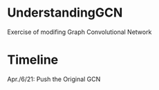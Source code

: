 # UnderstandingGCN
Exercise of modifing Graph Convolutional Network

# Timeline
Apr./6/21: Push the Original GCN
